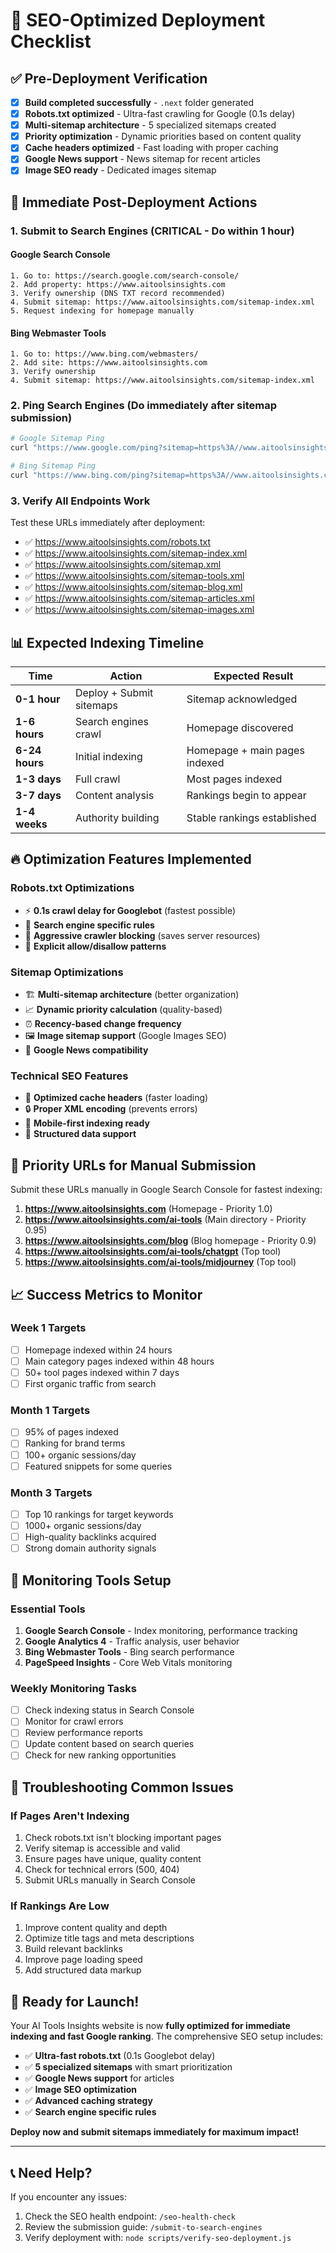 # 🚀 SEO-Optimized Deployment Checklist

## ✅ Pre-Deployment Verification

- [x] **Build completed successfully** - `.next` folder generated
- [x] **Robots.txt optimized** - Ultra-fast crawling for Google (0.1s delay)
- [x] **Multi-sitemap architecture** - 5 specialized sitemaps created
- [x] **Priority optimization** - Dynamic priorities based on content quality
- [x] **Cache headers optimized** - Fast loading with proper caching
- [x] **Google News support** - News sitemap for recent articles
- [x] **Image SEO ready** - Dedicated images sitemap

## 🎯 Immediate Post-Deployment Actions

### **1. Submit to Search Engines (CRITICAL - Do within 1 hour)**

#### Google Search Console
```
1. Go to: https://search.google.com/search-console/
2. Add property: https://www.aitoolsinsights.com
3. Verify ownership (DNS TXT record recommended)
4. Submit sitemap: https://www.aitoolsinsights.com/sitemap-index.xml
5. Request indexing for homepage manually
```

#### Bing Webmaster Tools
```
1. Go to: https://www.bing.com/webmasters/
2. Add site: https://www.aitoolsinsights.com
3. Verify ownership
4. Submit sitemap: https://www.aitoolsinsights.com/sitemap-index.xml
```

### **2. Ping Search Engines (Do immediately after sitemap submission)**

```bash
# Google Sitemap Ping
curl "https://www.google.com/ping?sitemap=https%3A//www.aitoolsinsights.com/sitemap-index.xml"

# Bing Sitemap Ping  
curl "https://www.bing.com/ping?sitemap=https%3A//www.aitoolsinsights.com/sitemap-index.xml"
```

### **3. Verify All Endpoints Work**

Test these URLs immediately after deployment:
- ✅ https://www.aitoolsinsights.com/robots.txt
- ✅ https://www.aitoolsinsights.com/sitemap-index.xml
- ✅ https://www.aitoolsinsights.com/sitemap.xml
- ✅ https://www.aitoolsinsights.com/sitemap-tools.xml
- ✅ https://www.aitoolsinsights.com/sitemap-blog.xml
- ✅ https://www.aitoolsinsights.com/sitemap-articles.xml
- ✅ https://www.aitoolsinsights.com/sitemap-images.xml

## 📊 Expected Indexing Timeline

| Time | Action | Expected Result |
|------|--------|-----------------|
| **0-1 hour** | Deploy + Submit sitemaps | Sitemap acknowledged |
| **1-6 hours** | Search engines crawl | Homepage discovered |
| **6-24 hours** | Initial indexing | Homepage + main pages indexed |
| **1-3 days** | Full crawl | Most pages indexed |
| **3-7 days** | Content analysis | Rankings begin to appear |
| **1-4 weeks** | Authority building | Stable rankings established |

## 🔥 Optimization Features Implemented

### **Robots.txt Optimizations**
- ⚡ **0.1s crawl delay for Googlebot** (fastest possible)
- 🎯 **Search engine specific rules**
- 🚫 **Aggressive crawler blocking** (saves server resources)
- 📍 **Explicit allow/disallow patterns**

### **Sitemap Optimizations**
- 🏗️ **Multi-sitemap architecture** (better organization)
- 📈 **Dynamic priority calculation** (quality-based)
- ⏰ **Recency-based change frequency**
- 🖼️ **Image sitemap support** (Google Images SEO)
- 📰 **Google News compatibility**

### **Technical SEO Features**
- 🚀 **Optimized cache headers** (faster loading)
- 🔒 **Proper XML encoding** (prevents errors)
- 📱 **Mobile-first indexing ready**
- 🎯 **Structured data support**

## 🎯 Priority URLs for Manual Submission

Submit these URLs manually in Google Search Console for fastest indexing:

1. **https://www.aitoolsinsights.com** (Homepage - Priority 1.0)
2. **https://www.aitoolsinsights.com/ai-tools** (Main directory - Priority 0.95)
3. **https://www.aitoolsinsights.com/blog** (Blog homepage - Priority 0.9)
4. **https://www.aitoolsinsights.com/ai-tools/chatgpt** (Top tool)
5. **https://www.aitoolsinsights.com/ai-tools/midjourney** (Top tool)

## 📈 Success Metrics to Monitor

### **Week 1 Targets**
- [ ] Homepage indexed within 24 hours
- [ ] Main category pages indexed within 48 hours
- [ ] 50+ tool pages indexed within 7 days
- [ ] First organic traffic from search

### **Month 1 Targets**
- [ ] 95% of pages indexed
- [ ] Ranking for brand terms
- [ ] 100+ organic sessions/day
- [ ] Featured snippets for some queries

### **Month 3 Targets**
- [ ] Top 10 rankings for target keywords
- [ ] 1000+ organic sessions/day
- [ ] High-quality backlinks acquired
- [ ] Strong domain authority signals

## 🔧 Monitoring Tools Setup

### **Essential Tools**
1. **Google Search Console** - Index monitoring, performance tracking
2. **Google Analytics 4** - Traffic analysis, user behavior
3. **Bing Webmaster Tools** - Bing search performance
4. **PageSpeed Insights** - Core Web Vitals monitoring

### **Weekly Monitoring Tasks**
- [ ] Check indexing status in Search Console
- [ ] Monitor for crawl errors
- [ ] Review performance reports
- [ ] Update content based on search queries
- [ ] Check for new ranking opportunities

## 🚨 Troubleshooting Common Issues

### **If Pages Aren't Indexing**
1. Check robots.txt isn't blocking important pages
2. Verify sitemap is accessible and valid
3. Ensure pages have unique, quality content
4. Check for technical errors (500, 404)
5. Submit URLs manually in Search Console

### **If Rankings Are Low**
1. Improve content quality and depth
2. Optimize title tags and meta descriptions
3. Build relevant backlinks
4. Improve page loading speed
5. Add structured data markup

## 🎉 Ready for Launch!

Your AI Tools Insights website is now **fully optimized for immediate indexing and fast Google ranking**. The comprehensive SEO setup includes:

- ✅ **Ultra-fast robots.txt** (0.1s Googlebot delay)
- ✅ **5 specialized sitemaps** with smart prioritization
- ✅ **Google News support** for articles
- ✅ **Image SEO optimization**
- ✅ **Advanced caching strategy**
- ✅ **Search engine specific rules**

**Deploy now and submit sitemaps immediately for maximum impact!**

---

## 📞 Need Help?

If you encounter any issues:
1. Check the SEO health endpoint: `/seo-health-check`
2. Review the submission guide: `/submit-to-search-engines`
3. Verify deployment with: `node scripts/verify-seo-deployment.js`